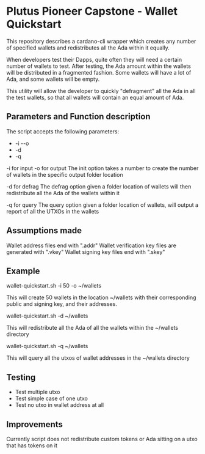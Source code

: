 # Plutus Pioneer Capstone - Wallet Quickstart

This repository describes a cardano-cli wrapper which creates any number of specified wallets and redistributes all the Ada within it equally.

When developers test their Dapps, quite often they will need a certain number of wallets to test.
After testing, the Ada amount within the wallets will be distributed in a fragmented fashion.
Some wallets will have a lot of Ada, and some wallets will be empty.

This utility will allow the developer to quickly "defragment" all the Ada in all the test wallets,
so that all wallets will contain an equal amount of Ada.

## Parameters and Function description

The script accepts the following parameters:

 - -i <number of wallets> --o <folder location>
 - -d <folder location of wallets>
 - -q <folder location of wallets>

-i for input
-o for output
The init option takes a number to create the number of wallets in the specific output folder location

-d for defrag
The defrag option given a folder location of wallets will then redistribute all the Ada of the wallets within it

-q for query
The query option given a folder location of wallets, will output a report of all the UTXOs in the wallets

## Assumptions made

Wallet address files end with ".addr"
Wallet verification key files are generated with ".vkey"
Wallet signing key files end with ".skey"

## Example

wallet-quickstart.sh -i 50 -o ~/wallets

This will create 50 wallets in the location ~/wallets with their corresponding public and signing key, and their addresses.

wallet-quickstart.sh -d ~/wallets

This will redistribute all the Ada of all the wallets within the ~/wallets directory

wallet-quickstart.sh -q ~/wallets

This will query all the utxos of wallet addresses in the ~/wallets directory


## Testing

 - Test multiple utxo 
 - Test simple case of one utxo
 - Test no utxo in wallet address at all

## Improvements

Currently script does not redistribute custom tokens or Ada sitting on a utxo that has tokens on it

